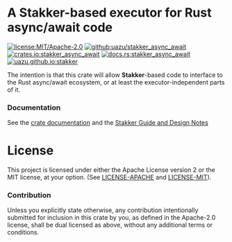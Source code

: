 # A **Stakker**-based executor for Rust async/await code

[![license:MIT/Apache-2.0][1]](https://github.com/uazu/stakker_async_await)
[![github:uazu/stakker_async_await][2]](https://github.com/uazu/stakker_async_await)
[![crates.io:stakker_async_await][3]](https://crates.io/crates/stakker_async_await)
[![docs.rs:stakker_async_await][4]](https://docs.rs/stakker_async_await)
[![uazu.github.io:stakker][5]](https://uazu.github.io/stakker/)

[1]: https://img.shields.io/badge/license-MIT%2FApache--2.0-blue
[2]: https://img.shields.io/badge/github-uazu%2Fstakker_async_await-brightgreen
[3]: https://img.shields.io/badge/crates.io-stakker_async_await-red
[4]: https://img.shields.io/badge/docs.rs-stakker_async_await-purple
[5]: https://img.shields.io/badge/uazu.github.io-stakker_async_await-yellow

The intention is that this crate will allow **Stakker**-based code to
interface to the Rust async/await ecosystem, or at least the
executor-independent parts of it.

### Documentation

See the [crate documentation](http://docs.rs/stakker_async_await) and
the [Stakker Guide and Design Notes](https://uazu.github.io/stakker/)

# License

This project is licensed under either the Apache License version 2 or
the MIT license, at your option.  (See
[LICENSE-APACHE](LICENSE-APACHE) and [LICENSE-MIT](LICENSE-MIT)).

### Contribution

Unless you explicitly state otherwise, any contribution intentionally
submitted for inclusion in this crate by you, as defined in the
Apache-2.0 license, shall be dual licensed as above, without any
additional terms or conditions.
